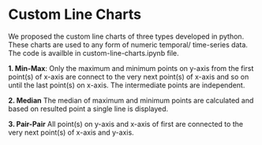 # Custom Line Charts 
We proposed the custom line charts of three types developed in python. These charts are used to any form of numeric temporal/ time-series data. The code is availble in custom-line-charts.ipynb file.   

**1. Min-Max**: Only the maximum and minimum points on y-axis from the first point(s) of x-axis are connect to the very next point(s) of x-axis and so on until the last point(s) on x-axis. The intermediate points are independent.

**2.  Median** The median of maximum and minimum points are calculated and based on resulted point a single line is displayed.

**3. Pair-Pair** All point(s) on y-axis and x-axis of first are connected to the very next point(s) of x-axis and y-axis.
